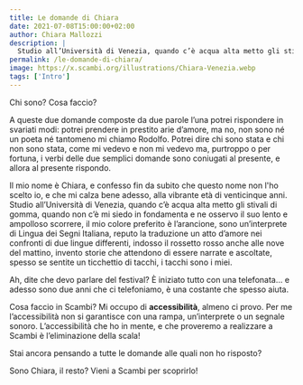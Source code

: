 ```yaml
---
title: Le domande di Chiara
date: 2021-07-08T15:00:00+02:00
author: Chiara Mallozzi
description: |
  Studio all’Università di Venezia, quando c’è acqua alta metto gli stivali di gomma, quando non c’è mi siedo in fondamenta e ne osservo il suo lento e ampolloso scorrere, sono un’interprete di Lingua dei Segni Italiana, reputo la traduzione un atto d’amore nei confronti di due lingue differenti. Ah, dite che devo parlare del festival? È iniziato tutto con una telefonata…
permalink: /le-domande-di-chiara/
image: https://x.scambi.org/illustrations/Chiara-Venezia.webp
tags: ['Intro']
---
```

Chi sono? Cosa faccio?

A queste due domande composte da due parole l’una potrei rispondere in svariati modi: potrei prendere in prestito arie d’amore, ma no, non sono né un poeta né tantomeno mi chiamo Rodolfo. Potrei dire chi sono stata e chi non sono stata, come mi vedevo e non mi vedevo ma, purtroppo o per fortuna, i verbi delle due semplici domande sono coniugati al presente, e allora al presente rispondo.

Il mio nome è Chiara, e confesso fin da subito che questo nome non l'ho scelto io, e che mi calza bene adesso, alla vibrante età di venticinque anni. Studio all’Università di Venezia, quando c’è acqua alta metto gli stivali di gomma, quando non c’è mi siedo in fondamenta e ne osservo il suo lento e ampolloso scorrere, il mio colore preferito è l’arancione, sono un’interprete di Lingua dei Segni Italiana, reputo la traduzione un atto d’amore nei confronti di due lingue differenti, indosso il rossetto rosso anche alle nove del mattino, invento storie che attendono di essere narrate e ascoltate, spesso se sentite un ticchettio di tacchi, i tacchi sono i miei.

Ah, dite che devo parlare del festival? È iniziato tutto con una telefonata… e adesso sono due anni che ci telefoniamo, è una costante che spesso aiuta.

Cosa faccio in Scambi? Mi occupo di **accessibilità**, almeno ci provo. Per me l’accessibilità non si garantisce con una rampa, un’interprete o un segnale sonoro. L’accessibilità che ho in mente, e che proveremo a realizzare a Scambi è l’eliminazione della scala!

Stai ancora pensando a tutte le domande alle quali non ho risposto?

Sono Chiara, il resto? Vieni a Scambi per scoprirlo!
